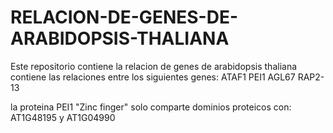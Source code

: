 # RELACION-DE-GENES-DE-ARABIDOPSIS-THALIANA
Este repositorio contiene la relacion de genes de arabidopsis thaliana
contiene las relaciones entre los siguientes genes:
ATAF1
PEI1
AGL67
RAP2-13

la proteina PEI1 "Zinc finger" solo comparte dominios proteicos con: AT1G48195 y AT1G04990
